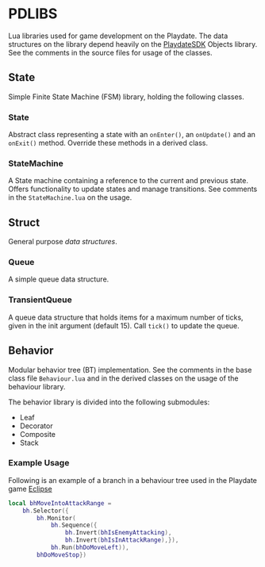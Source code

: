 # PDLIBS
Lua libraries used for game development on the Playdate.
The data structures on the library depend heavily on the [PlaydateSDK](https://sdk.play.date/) Objects library.
See the comments in the source files for usage of the classes.

## State
Simple Finite State Machine (FSM) library, holding the following classes.
### State
Abstract class representing a state with an `onEnter()`, an `onUpdate()` and an `onExit()` method. 
Override these methods in a derived class.

### StateMachine
A State machine containing a reference to the current and previous state. Offers functionality to update states and manage transitions. See comments in the `StateMachine.lua` on the usage.

## Struct
General purpose *data structures*.
### Queue
A simple queue data structure.

### TransientQueue
A queue data structure that holds items for a maximum number of ticks, given in the init argument (default 15).
Call `tick()` to update the queue.


## Behavior
Modular behavior tree (BT) implementation.
See the comments in the base class file `Behaviour.lua` and in the derived classes on the usage of the behaviour library.


The behavior library is divided into the following submodules:
* Leaf
* Decorator
* Composite
* Stack 

### Example Usage
Following is an example of a branch in a behaviour tree used in the Playdate game [Eclipse](https://berate.itch.io/eclipse)
```lua
local bhMoveIntoAttackRange = 
    bh.Selector({
        bh.Monitor(
            bh.Sequence({
                bh.Invert(bhIsEnemyAttacking),
                bh.Invert(bhIsInAttackRange),}),
            bh.Run(bhDoMoveLeft)),
        bhDoMoveStop})
```
